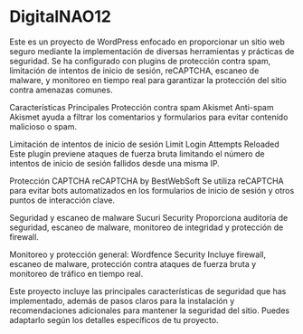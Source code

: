 # DigitalNAO12
Este es un proyecto de WordPress enfocado en proporcionar un sitio web seguro mediante la implementación de diversas herramientas y prácticas de seguridad. Se ha configurado con plugins de protección contra spam, limitación de intentos de inicio de sesión, reCAPTCHA, escaneo de malware, y monitoreo en tiempo real para garantizar la protección del sitio contra amenazas comunes.

Características Principales
Protección contra spam
Akismet Anti-spam
Akismet ayuda a filtrar los comentarios y formularios para evitar contenido malicioso o spam.

Limitación de intentos de inicio de sesión
Limit Login Attempts Reloaded
Este plugin previene ataques de fuerza bruta limitando el número de intentos de inicio de sesión fallidos desde una misma IP.

Protección CAPTCHA
reCAPTCHA by BestWebSoft
Se utiliza reCAPTCHA para evitar bots automatizados en los formularios de inicio de sesión y otros puntos de interacción clave.

Seguridad y escaneo de malware
Sucuri Security
Proporciona auditoría de seguridad, escaneo de malware, monitoreo de integridad y protección de firewall.

Monitoreo y protección general:
Wordfence Security
Incluye firewall, escaneo de malware, protección contra ataques de fuerza bruta y monitoreo de tráfico en tiempo real.

Este proyecto incluye las principales características de seguridad que has implementado, además de pasos claros para la instalación y recomendaciones adicionales para mantener la seguridad del sitio. Puedes adaptarlo según los detalles específicos de tu proyecto.

